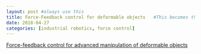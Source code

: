 ```yaml
---
layout: post #always use this
title: Force-Feedback control for deformable objects   #This becomes the title of the page
date: 2018-04-27
categories: [industrial robotics, force control]
---
```

[Force-feedback control for advanced manipulation of deformable objects ](../assets/iProcessOppgave.pdf)
